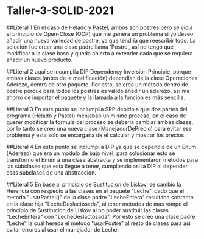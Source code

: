 # Taller-3-SOLID-2021

##Literal 1
En el caso de Helado y Pastel, ambos son postres pero se viola el principio de Open-Close (OCP) que me genera un problema si yo deseo añadir una nueva variedad de postre, ya que tendría que reescribir todo.
La solución fue crear una clase padre llama 'Postre', así no tengo que modificar a la clase base y queda abierto a extender cada que se requiera añadir un nuevo producto.

##Literal 2
aquí se incumplía DIP Dependency Inversion Principle, porque ambas clases (antes de la modificación) dependían de la clase Operaciones Aderezo, dentro de otro paquete. Por esto, se crea un método dentro de postre porque para todos los postres es válido añadir un aderezo, así me ahorro de importar el paquete y la llamada a la función es más sencilla.

##Literal 3
En este punto se inclumplia SRP debido a que dos partes del programa (Helado y Pastel) menjaban un mismo proceso, en el caso de querer modificar la formula del proceso se deberia cambiar ambas clases, por lo tanto se creó una nueva clase (ManejadorDePrecio) para evitar ese problema y esta solo se encargaria de el calcular y mostrar los precios.

##Literal 4
En este punto se inclumplia DIP ya que se dependia de un Enum (Aderezo) que era un modulo de bajo nivel, para solucionar esto se transformo el Enum a una clase abstracta y se implementaron metodos para las subclases que esta llegue a tener, cumpliendo asi la DIP al depender esas subclases de una abstraccion.

##Literal 5
En base al principio de Sustitucion de Liskov, se cambio la Herencia con respecto a las clases en el paquete "Leche", dado que el metodo "usarPastel()" de la clase padre "LecheEntera" resultaba sobrante en la clase hija "LecheDeslactosada", al tener metodos de mas rompe el principio de Sustitucion de Liskov al no poder sustituir las clases "LecheEntera" con "LecheDeslactosada". Por esto se creo una clase padre "Leche" la cual hereda el metodo "usarPostre" al resto de clases para asi evitar errores al usar el manejador de Leche.
